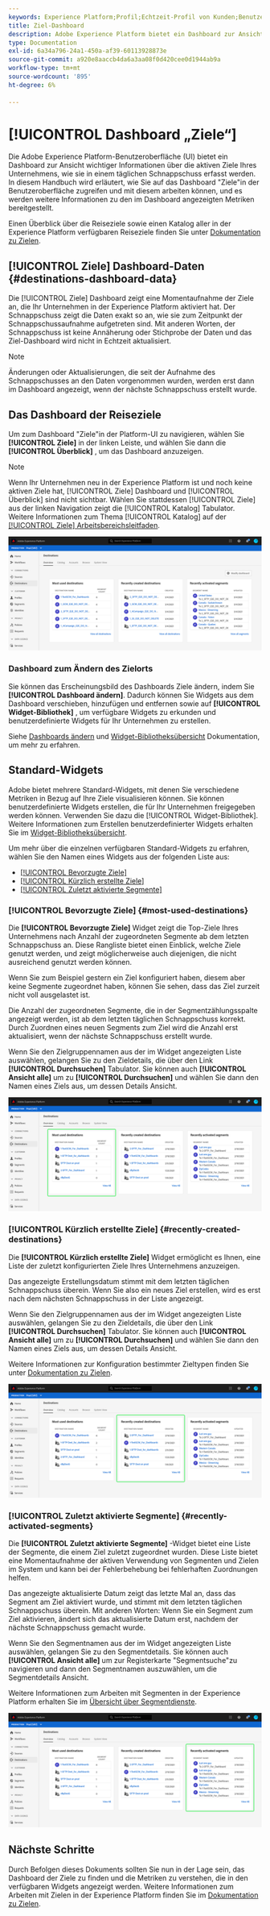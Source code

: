 ```yaml
---
keywords: Experience Platform;Profil;Echtzeit-Profil von Kunden;Benutzerschnittstelle;UI;Anpassung;Profil-Dashboard;Dashboard
title: Ziel-Dashboard
description: Adobe Experience Platform bietet ein Dashboard zur Ansicht wichtiger Informationen über die aktiven Ziele Ihres Unternehmens.
type: Documentation
exl-id: 6a34a796-24a1-450a-af39-60113928873e
source-git-commit: a920e8aaccb4da6a3aa08f0d420cee0d1944ab9a
workflow-type: tm+mt
source-wordcount: '895'
ht-degree: 6%

---
```


# [!UICONTROL Dashboard „Ziele“]

Die Adobe Experience Platform-Benutzeroberfläche (UI) bietet ein Dashboard zur Ansicht wichtiger Informationen über die aktiven Ziele Ihres Unternehmens, wie sie in einem täglichen Schnappschuss erfasst werden. In diesem Handbuch wird erläutert, wie Sie auf das Dashboard &quot;Ziele&quot;in der Benutzeroberfläche zugreifen und mit diesem arbeiten können, und es werden weitere Informationen zu den im Dashboard angezeigten Metriken bereitgestellt.

Einen Überblick über die Reiseziele sowie einen Katalog aller in der Experience Platform verfügbaren Reiseziele finden Sie unter [Dokumentation zu Zielen](../../destinations/home.md).

## [!UICONTROL Ziele] Dashboard-Daten {#destinations-dashboard-data}

Die [!UICONTROL Ziele] Dashboard zeigt eine Momentaufnahme der Ziele an, die Ihr Unternehmen in der Experience Platform aktiviert hat. Der Schnappschuss zeigt die Daten exakt so an, wie sie zum Zeitpunkt der Schnappschussaufnahme aufgetreten sind. Mit anderen Worten, der Schnappschuss ist keine Annäherung oder Stichprobe der Daten und das Ziel-Dashboard wird nicht in Echtzeit aktualisiert.

>[!NOTE]
>
>Änderungen oder Aktualisierungen, die seit der Aufnahme des Schnappschusses an den Daten vorgenommen wurden, werden erst dann im Dashboard angezeigt, wenn der nächste Schnappschuss erstellt wurde.

## Das Dashboard der Reiseziele

Um zum Dashboard &quot;Ziele&quot;in der Platform-UI zu navigieren, wählen Sie **[!UICONTROL Ziele]** in der linken Leiste, und wählen Sie dann die **[!UICONTROL Überblick]** , um das Dashboard anzuzeigen.

>[!NOTE]
>
>Wenn Ihr Unternehmen neu in der Experience Platform ist und noch keine aktiven Ziele hat, [!UICONTROL Ziele] Dashboard und [!UICONTROL Überblick] sind nicht sichtbar. Wählen Sie stattdessen [!UICONTROL Ziele] aus der linken Navigation zeigt die [!UICONTROL Katalog] Tabulator. Weitere Informationen zum Thema [!UICONTROL Katalog] auf der [[!UICONTROL Ziele] Arbeitsbereichsleitfaden](../../destinations/ui/destinations-workspace.md).

![](../images/destinations/dashboard-overview.png)

### Dashboard zum Ändern des Zielorts

Sie können das Erscheinungsbild des Dashboards Ziele ändern, indem Sie **[!UICONTROL Dashboard ändern]**. Dadurch können Sie Widgets aus dem Dashboard verschieben, hinzufügen und entfernen sowie auf **[!UICONTROL Widget-Bibliothek]** , um verfügbare Widgets zu erkunden und benutzerdefinierte Widgets für Ihr Unternehmen zu erstellen.

Siehe [Dashboards ändern](../customize/modify.md) und [Widget-Bibliotheksübersicht](../customize/widget-library.md) Dokumentation, um mehr zu erfahren.

## Standard-Widgets

Adobe bietet mehrere Standard-Widgets, mit denen Sie verschiedene Metriken in Bezug auf Ihre Ziele visualisieren können. Sie können benutzerdefinierte Widgets erstellen, die für Ihr Unternehmen freigegeben werden können. Verwenden Sie dazu die [!UICONTROL Widget-Bibliothek]. Weitere Informationen zum Erstellen benutzerdefinierter Widgets erhalten Sie im [Widget-Bibliotheksübersicht](../customize/widget-library.md).

Um mehr über die einzelnen verfügbaren Standard-Widgets zu erfahren, wählen Sie den Namen eines Widgets aus der folgenden Liste aus:

* [[!UICONTROL Bevorzugte Ziele]](#most-used-destinations)
* [[!UICONTROL Kürzlich erstellte Ziele]](#recently-created-destinations)
* [[!UICONTROL Zuletzt aktivierte Segmente]](#recently-activated-segments)

### [!UICONTROL Bevorzugte Ziele] {#most-used-destinations}

Die **[!UICONTROL Bevorzugte Ziele]** Widget zeigt die Top-Ziele Ihres Unternehmens nach Anzahl der zugeordneten Segmente ab dem letzten Schnappschuss an. Diese Rangliste bietet einen Einblick, welche Ziele genutzt werden, und zeigt möglicherweise auch diejenigen, die nicht ausreichend genutzt werden können.

Wenn Sie zum Beispiel gestern ein Ziel konfiguriert haben, diesem aber keine Segmente zugeordnet haben, können Sie sehen, dass das Ziel zurzeit nicht voll ausgelastet ist.

Die Anzahl der zugeordneten Segmente, die in der Segmentzählungsspalte angezeigt werden, ist ab dem letzten täglichen Schnappschuss korrekt. Durch Zuordnen eines neuen Segments zum Ziel wird die Anzahl erst aktualisiert, wenn der nächste Schnappschuss erstellt wurde.

Wenn Sie den Zielgruppennamen aus der im Widget angezeigten Liste auswählen, gelangen Sie zu den Zieldetails, die über den Link **[!UICONTROL Durchsuchen]** Tabulator. Sie können auch **[!UICONTROL Ansicht alle]** um zu **[!UICONTROL Durchsuchen]** und wählen Sie dann den Namen eines Ziels aus, um dessen Details Ansicht.

![](../images/destinations/most-used-destinations.png)

### [!UICONTROL Kürzlich erstellte Ziele] {#recently-created-destinations}

Die **[!UICONTROL Kürzlich erstellte Ziele]** Widget ermöglicht es Ihnen, eine Liste der zuletzt konfigurierten Ziele Ihres Unternehmens anzuzeigen.

Das angezeigte Erstellungsdatum stimmt mit dem letzten täglichen Schnappschuss überein. Wenn Sie also ein neues Ziel erstellen, wird es erst nach dem nächsten Schnappschuss in der Liste angezeigt.

Wenn Sie den Zielgruppennamen aus der im Widget angezeigten Liste auswählen, gelangen Sie zu den Zieldetails, die über den Link **[!UICONTROL Durchsuchen]** Tabulator. Sie können auch **[!UICONTROL Ansicht alle]** um zu **[!UICONTROL Durchsuchen]** und wählen Sie dann den Namen eines Ziels aus, um dessen Details Ansicht.

Weitere Informationen zur Konfiguration bestimmter Zieltypen finden Sie unter [Dokumentation zu Zielen](../../destinations/home.md).

![](../images/destinations/recently-created-destinations.png)

### [!UICONTROL Zuletzt aktivierte Segmente] {#recently-activated-segments}

Die **[!UICONTROL Zuletzt aktivierte Segmente]** -Widget bietet eine Liste der Segmente, die einem Ziel zuletzt zugeordnet wurden. Diese Liste bietet eine Momentaufnahme der aktiven Verwendung von Segmenten und Zielen im System und kann bei der Fehlerbehebung bei fehlerhaften Zuordnungen helfen.

Das angezeigte aktualisierte Datum zeigt das letzte Mal an, dass das Segment am Ziel aktiviert wurde, und stimmt mit dem letzten täglichen Schnappschuss überein. Mit anderen Worten: Wenn Sie ein Segment zum Ziel aktivieren, ändert sich das aktualisierte Datum erst, nachdem der nächste Schnappschuss gemacht wurde.

Wenn Sie den Segmentnamen aus der im Widget angezeigten Liste auswählen, gelangen Sie zu den Segmentdetails. Sie können auch **[!UICONTROL Ansicht alle]** um zur Registerkarte &quot;Segmentsuche&quot;zu navigieren und dann den Segmentnamen auszuwählen, um die Segmentdetails Ansicht.

Weitere Informationen zum Arbeiten mit Segmenten in der Experience Platform erhalten Sie im [Übersicht über Segmentdienste](../../segmentation/home.md).

![](../images/destinations/recently-activated-segments.png)

## Nächste Schritte

Durch Befolgen dieses Dokuments sollten Sie nun in der Lage sein, das Dashboard der Ziele zu finden und die Metriken zu verstehen, die in den verfügbaren Widgets angezeigt werden. Weitere Informationen zum Arbeiten mit Zielen in der Experience Platform finden Sie im [Dokumentation zu Zielen](../../destinations/home.md).
